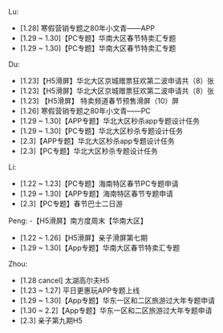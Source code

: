 Lu:
- [1.28] 寒假营销专题之80年小文青——APP
- [1.29 ~ 1.30]【PC专题】华南大区春节特卖汇专题
- [1.29 ~ 1.30]【PC专题】华南大区春节特卖汇专题

Du:
- [1.23]【H5滑屏】华北大区京城赠票狂欢第二波申请共（8）张
- [1.23]【H5滑屏】华北大区京城赠票狂欢第二波申请共（8）张
- [1.23] 【H5滑屏】 特卖频道春节预售滑屏（10）屏
- [1.26] 寒假营销专题之80年小文青——PC
- [1.29 ~ 1.30]【APP专题】华北大区秒杀app专题设计任务
- [1.29 ~ 1.30]【PC专题】华北大区秒杀专题设计任务
- [2.3]【APP专题】华北大区秒杀app专题设计任务
- [2.3]【PC专题】华北大区秒杀专题设计任务

Li:
- [1.22 ~ 1.23]【PC专题】海南特区春节PC专题申请
- [1.29 ~ 1.30]【APP专题】海南特区春节专题申请
- [2.3]【PC专题】春节巴士二日游

Peng:
-【H5滑屏】南方度周末【华南大区】
- [1.22 ~ 1.26]【H5滑屏】亲子滑屏第七期
- [1.29 ~ 1.30]【App专题】华南大区春节特卖汇专题


Zhou:
- [1.28 cancel] 太湖高尔夫H5
- [1.23 ~ 1.27] 平日更惠玩APP专题上线
- [1.29 ~ 1.30]【App专题】华东一区和二区旅游过大年专题申请
- [1.30 ~ 2.2]【App专题】华东一区和二区旅游过大年专题申请
- [2.3] 亲子第九期H5
